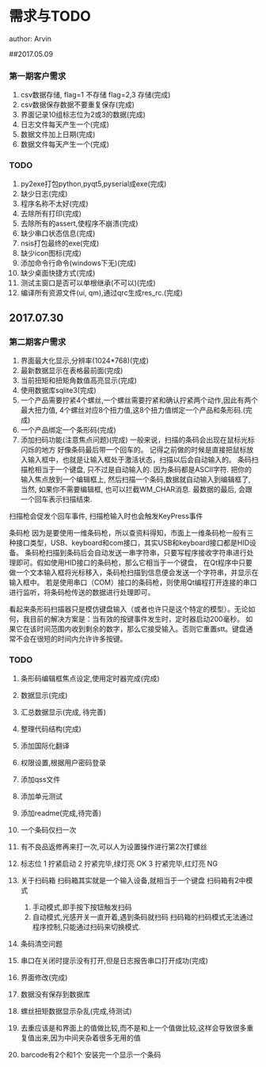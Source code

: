 # 需求与TODO
author: Arvin

##2017.05.09
### 第一期客户需求
1. csv数据存储, flag=1 不存储 flag=2,3 存储(完成)
2. csv数据保存数据不要重复保存(完成)
3. 界面记录10组标志位为2或3的数据(完成)
4. 日志文件每天产生一个(完成)
5. 数据文件加上日期(完成)
6. 数据文件每天产生一个(完成)

### TODO
1. py2exe打包python,pyqt5,pyserial成exe(完成)
2. 缺少日志(完成)
3. 程序名称不太好(完成)
4. 去除所有打印(完成)
5. 去除所有的assert,使程序不崩溃(完成)
6. 缺少串口状态信息(完成)
7. nsis打包最终的exe(完成)
8. 缺少icon图标(完成)
9. 添加命令行命令(windows下无)(完成)
10. 缺少桌面快捷方式(完成)
11. 测试主窗口是否可以单根继承(不可以)(完成)
12. 编译所有资源文件(ui, qm),通过qrc生成res_rc.(完成)

## 2017.07.30
### 第二期客户需求
1. 界面最大化显示,分辨率(1024*768)(完成)
2. 最新数据显示在表格最前面(完成)
3. 当前扭矩和扭矩角数值高亮显示(完成)
4. 使用数据库sqlite3(完成)
5. 一个产品需要拧紧4个螺丝,一个螺丝需要拧紧和确认拧紧两个动作,因此有两个最大扭力值, 4个螺丝对应8个扭力值,这8个扭力值绑定一个产品和条形码.(完成)
6. 一个产品绑定一个条形码(完成)
7. 添加扫码功能(注意焦点问题)(完成)
一般来说，扫描的条码会出现在鼠标光标闪烁的地方
好像条码最后带一个回车的。
记得之前做的时候是直接把鼠标放入输入框中，也就是让输入框处于激活状态，扫描以后会自动输入的。
条码扫描枪相当于一个键盘, 只不过是自动输入的. 因为条码都是ASCII字符.
把你的输入焦点放到一个编辑框上, 然后扫描一个条码,数据就自动输入到编辑框了, 当然, 如果你不需要编辑框, 也可以拦截WM_CHAR消息.
最数据的最后, 会跟一个回车表示扫描结束.

扫描枪会促发个回车事件, 扫描枪输入时也会触发KeyPress事件

条码枪
因为是要使用一维条码枪，所以查资料得知，市面上一维条码枪一般有三种接口类型，USB、keyboard和com接口，其实USB和keyboard接口都是HID设备。
条码枪扫描到条码后会自动发送一串字符串，只要写程序接收字符串进行处理即可。假如使用HID接口的条码枪，那么它相当于一个键盘，
在Qt程序中只要做一个文本输入框将光标移入，条码枪扫描到信息便会发送一个字符串，并显示在输入框中。
若是使用串口（COM）接口的条码枪，则使用Qt编程打开连接的串口进行监听，将条码枪传送的数据进行处理即可。

看起来条形码扫描器只是模仿键盘输入（或者也许只是这个特定的模型）。无论如何，我目前的解决方案是：当有效的按键事件发生时，定时器启动200毫秒。
如果它在该时间范围内收到剩余的数字，那么它接受输入。否则它重置stt。键盘通常不会在很短的时间内允许许多按键。

### TODO
1. 条形码编辑框焦点设定,使用定时器完成(完成)
2. 数据显示(完成)
3. 汇总数据显示(完成, 待完善)
4. 整理代码结构(完成)

5. 添加国际化翻译
6. 权限设置,根据用户密码登录
7. 添加qss文件
8. 添加单元测试
9. 添加readme(完成,待完善)
10. 一个条码仅扫一次
11. 有不良品返修再来打一次,可以人为设置操作进行第2次打螺丝


12. 标志位
    1 拧紧启动
    2 拧紧完毕,绿灯亮 OK
    3 拧紧完毕,红灯亮 NG

13. 关于扫码箱
扫码箱其实就是一个输入设备,就相当于一个键盘
扫码箱有2中模式
    1. 手动模式,即手按下按钮触发扫码
    2. 自动模式,光感开关一直开着,遇到条码就扫码
扫码箱的扫码模式无法通过程序控制,只能通过扫码来切换模式.

14. 条码清空问题


15. 串口在关闭时提示没有打开,但是日志报告串口打开成功(完成)

16. 界面修改(完成)

17. 数据没有保存到数据库

18. 螺丝扭矩数据显示杂乱(完成,待测试)

19. 去重应该是和界面上的值做比较,而不是和上一个值做比较,这样会导致很多重复值出来,因为中间夹杂着很多无用的值

20. barcode有2个和1个
    安装完一个显示一个条码
